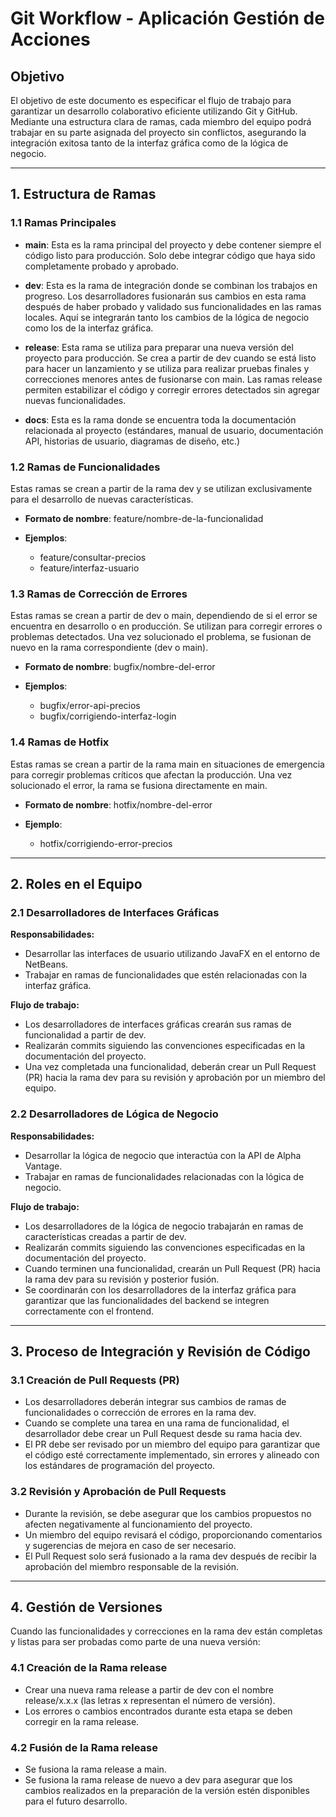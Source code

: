 # **Git Workflow - Aplicación Gestión de Acciones**

## **Objetivo**

El objetivo de este documento es especificar el flujo de trabajo para garantizar un desarrollo colaborativo eficiente utilizando Git y GitHub. Mediante una estructura clara de ramas, cada miembro del equipo podrá trabajar en su parte asignada del proyecto sin conflictos, asegurando la integración exitosa tanto de la interfaz gráfica como de la lógica de negocio.

---

## **1. Estructura de Ramas**

### **1.1 Ramas Principales**

- **main**: Esta es la rama principal del proyecto y debe contener siempre el código listo para producción. Solo debe integrar código que haya sido completamente probado y aprobado.

- **dev**: Esta es la rama de integración donde se combinan los trabajos en progreso. Los desarrolladores fusionarán sus cambios en esta rama después de haber probado y validado sus funcionalidades en las ramas locales. Aquí se integrarán tanto los cambios de la lógica de negocio como los de la interfaz gráfica.

- **release**: Esta rama se utiliza para preparar una nueva versión del proyecto para producción. Se crea a partir de dev cuando se está listo para hacer un lanzamiento y se utiliza para realizar pruebas finales y correcciones menores antes de fusionarse con main. Las ramas release permiten estabilizar el código y corregir errores detectados sin agregar nuevas funcionalidades.

- **docs**: Esta es la rama donde se encuentra toda la documentación relacionada al proyecto (estándares, manual de usuario, documentación API, historias de usuario, diagramas de diseño, etc.)

### **1.2 Ramas de Funcionalidades**

Estas ramas se crean a partir de la rama dev y se utilizan exclusivamente para el desarrollo de nuevas características.

- **Formato de nombre**: feature/nombre-de-la-funcionalidad

- **Ejemplos**:
  - feature/consultar-precios
  - feature/interfaz-usuario

### **1.3 Ramas de Corrección de Errores**

Estas ramas se crean a partir de dev o main, dependiendo de si el error se encuentra en desarrollo o en producción. Se utilizan para corregir errores o problemas detectados. Una vez solucionado el problema, se fusionan de nuevo en la rama correspondiente (dev o main).

- **Formato de nombre**: bugfix/nombre-del-error

- **Ejemplos**:
  - bugfix/error-api-precios
  - bugfix/corrigiendo-interfaz-login

### **1.4 Ramas de Hotfix**

Estas ramas se crean a partir de la rama main en situaciones de emergencia para corregir problemas críticos que afectan la producción. Una vez solucionado el error, la rama se fusiona directamente en main.

- **Formato de nombre**: hotfix/nombre-del-error

- **Ejemplo**:
  - hotfix/corrigiendo-error-precios

---

## **2. Roles en el Equipo**

### **2.1 Desarrolladores de Interfaces Gráficas**

**Responsabilidades:**

- Desarrollar las interfaces de usuario utilizando JavaFX en el entorno de NetBeans.
- Trabajar en ramas de funcionalidades que estén relacionadas con la interfaz gráfica.

**Flujo de trabajo:**

- Los desarrolladores de interfaces gráficas crearán sus ramas de funcionalidad a partir de dev.
- Realizarán commits siguiendo las convenciones especificadas en la documentación del proyecto.
- Una vez completada una funcionalidad, deberán crear un Pull Request (PR) hacia la rama dev para su revisión y aprobación por un miembro del equipo.

### **2.2 Desarrolladores de Lógica de Negocio**

**Responsabilidades:**

- Desarrollar la lógica de negocio que interactúa con la API de Alpha Vantage.
- Trabajar en ramas de funcionalidades relacionadas con la lógica de negocio.

**Flujo de trabajo:**

- Los desarrolladores de la lógica de negocio trabajarán en ramas de características creadas a partir de dev.
- Realizarán commits siguiendo las convenciones especificadas en la documentación del proyecto.
- Cuando terminen una funcionalidad, crearán un Pull Request (PR) hacia la rama dev para su revisión y posterior fusión.
- Se coordinarán con los desarrolladores de la interfaz gráfica para garantizar que las funcionalidades del backend se integren correctamente con el frontend.

---

## **3. Proceso de Integración y Revisión de Código**

### **3.1 Creación de Pull Requests (PR)**

- Los desarrolladores deberán integrar sus cambios de ramas de funcionalidades o corrección de errores en la rama dev.
- Cuando se complete una tarea en una rama de funcionalidad, el desarrollador debe crear un Pull Request desde su rama hacia dev.
- El PR debe ser revisado por un miembro del equipo para garantizar que el código esté correctamente implementado, sin errores y alineado con los estándares de programación del proyecto.

### **3.2 Revisión y Aprobación de Pull Requests**

- Durante la revisión, se debe asegurar que los cambios propuestos no afecten negativamente al funcionamiento del proyecto.
- Un miembro del equipo revisará el código, proporcionando comentarios y sugerencias de mejora en caso de ser necesario.
- El Pull Request solo será fusionado a la rama dev después de recibir la aprobación del miembro responsable de la revisión.

---

## **4. Gestión de Versiones**

Cuando las funcionalidades y correcciones en la rama dev están completas y listas para ser probadas como parte de una nueva versión:

### **4.1 Creación de la Rama release**

- Crear una nueva rama release a partir de dev con el nombre release/x.x.x (las letras x representan el número de versión).
- Los errores o cambios encontrados durante esta etapa se deben corregir en la rama release.

### **4.2 Fusión de la Rama release**

- Se fusiona la rama release a main.
- Se fusiona la rama release de nuevo a dev para asegurar que los cambios realizados en la preparación de la versión estén disponibles para el futuro desarrollo.
